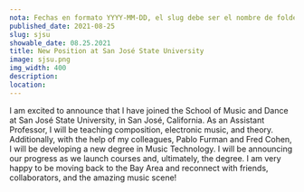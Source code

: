 ```yaml
---
nota: Fechas en formato YYYY-MM-DD, el slug debe ser el nombre de folder en public/news/. i.e. "public/news/<mi-slug>/imagen.jpg"
published_date: 2021-08-25
slug: sjsu
showable_date: 08.25.2021
title: New Position at San José State University
image: sjsu.png
img_width: 400
description: 
location: 
---
```


I am excited to announce that I have joined the School of Music and Dance at San José State University, in San José, California. As an Assistant Professor, I will be teaching composition, electronic music, and theory. Additionally, with the help of my colleagues, Pablo Furman and Fred Cohen, I will be developing a new degree in Music Technology. I will be announcing our progress as we launch courses and, ultimately, the degree. I am very happy to be moving back to the Bay Area and reconnect with friends, collaborators, and the amazing music scene!